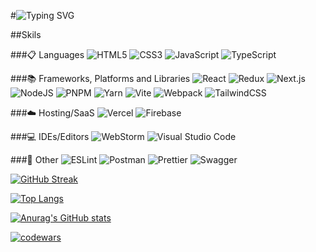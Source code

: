#![Typing SVG](https://readme-typing-svg.herokuapp.com?color=%2336BCF7&lines=Hi+there+,+I'm+Pavel)

##Skils

###📋 Languages
![HTML5](https://img.shields.io/badge/html5-%23E34F26.svg?style=for-the-badge&logo=html5&logoColor=white)
![CSS3](https://img.shields.io/badge/css3-%231572B6.svg?style=for-the-badge&logo=css3&logoColor=white)
![JavaScript](https://img.shields.io/badge/Code-JavaScript-informational?style=flat&logo=javascript&color=F7DF1E)
![TypeScript](https://img.shields.io/badge/Code-TypeScript-informational?style=flat&logo=TypeScript&color=3776AB)

###📚 Frameworks, Platforms and Libraries
![React](https://img.shields.io/badge/react-%2320232a.svg?style=for-the-badge&logo=react&logoColor=%2361DAFB)
![Redux](https://img.shields.io/badge/redux-%23593d88.svg?style=for-the-badge&logo=redux&logoColor=white)
![Next.js](https://img.shields.io/badge/Framework-Next.js-informational?style=flat&logo=next.js&color=000000)
![NodeJS](https://img.shields.io/badge/node.js-6DA55F?style=for-the-badge&logo=node.js&logoColor=white)
![PNPM](https://img.shields.io/badge/pnpm-%234a4a4a.svg?style=for-the-badge&logo=pnpm&logoColor=f69220)
![Yarn](https://img.shields.io/badge/yarn-%232C8EBB.svg?style=for-the-badge&logo=yarn&logoColor=white)
![Vite](https://img.shields.io/badge/vite-%23646CFF.svg?style=for-the-badge&logo=vite&logoColor=white)
![Webpack](https://img.shields.io/badge/webpack-%238DD6F9.svg?style=for-the-badge&logo=webpack&logoColor=black)
![TailwindCSS](https://img.shields.io/badge/tailwindcss-%2338B2AC.svg?style=for-the-badge&logo=tailwind-css&logoColor=white)

###☁️ Hosting/SaaS
![Vercel](https://img.shields.io/badge/Deployment-Vercel-informational?style=flat&logo=vercel&color=000000)
![Firebase](https://img.shields.io/badge/firebase-%23039BE5.svg?style=for-the-badge&logo=firebase)

###💻 IDEs/Editors
![WebStorm](https://img.shields.io/badge/webstorm-143?style=for-the-badge&logo=webstorm&logoColor=white&color=black)
![Visual Studio Code](https://img.shields.io/badge/Visual%20Studio%20Code-0078d7.svg?style=for-the-badge&logo=visual-studio-code&logoColor=white)

###🥅 Other
![ESLint](https://img.shields.io/badge/ESLint-4B3263?style=for-the-badge&logo=eslint&logoColor=white)
![Postman](https://img.shields.io/badge/Postman-FF6C37?style=for-the-badge&logo=postman&logoColor=white)
![Prettier](https://img.shields.io/badge/prettier-%23F7B93E.svg?style=for-the-badge&logo=prettier&logoColor=black)
![Swagger](https://img.shields.io/badge/-Swagger-%23Clojure?style=for-the-badge&logo=swagger&logoColor=white)

[![GitHub Streak](https://github-readme-streak-stats.herokuapp.com/?user=Pavel-Retunskih&theme=gruvbox&hide_border=true&date_format=M%20j%5B%2C%20Y%5D&exclude_days=Mon&background=EB545400)](https://git.io/streak-stats)

[![Top Langs](https://github-readme-stats.vercel.app/api/top-langs/?username=Pavel-Retunskih)](https://github.com/Pavel-Retunskih/github-readme-stats)

[![Anurag's GitHub stats](https://github-readme-stats.vercel.app/api?username=Pavel-Retunskih)](https://github.com/Pavel-Retunskih/github-readme-stats)

[![codewars](https://www.codewars.com/users/Mimik89/badges/large)](https://www.codewars.com/users/Mimik89)   